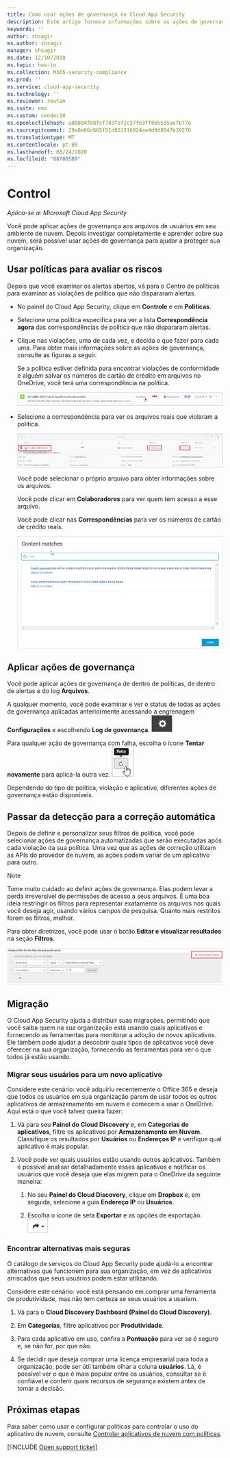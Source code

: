 ```yaml
---
title: Como usar ações de governança no Cloud App Security
description: Este artigo fornece informações sobre as ações de governança que você pode realizar no Cloud App Security para controlar o uso de aplicativos de nuvem da sua organização.
keywords: ''
author: shsagir
ms.author: shsagir
manager: shsagir
ms.date: 12/10/2018
ms.topic: how-to
ms.collection: M365-security-compliance
ms.prod: ''
ms.service: cloud-app-security
ms.technology: ''
ms.reviewer: reutam
ms.suite: ems
ms.custom: seodec18
ms.openlocfilehash: a0b884f08fcf743faf2c37fe3ff065535aefb77a
ms.sourcegitcommit: 29a8e66c665f51d831516924ae4d9d8047b39276
ms.translationtype: MT
ms.contentlocale: pt-BR
ms.lasthandoff: 08/24/2020
ms.locfileid: "88780589"
---
```

# <a name="control"></a>Control

*Aplica-se a: Microsoft Cloud App Security*

Você pode aplicar ações de governança aos arquivos de usuários em seu ambiente de nuvem. Depois investigar completamente e aprender sobre sua nuvem, será possível usar ações de governança para ajudar a proteger sua organização.

## <a name="use-policies-to-assess-risk"></a>Usar políticas para avaliar os riscos

Depois que você examinar os alertas abertos, vá para o Centro de políticas para examinar as violações de política que não dispararam alertas.

- No painel do Cloud App Security, clique em **Controle** e em **Políticas**.

- Selecione uma política específica para ver a lista **Correspondência agora** das correspondências de política que não dispararam alertas.

- Clique nas violações, uma de cada vez, e decida o que fazer para cada uma. Para obter mais informações sobre as ações de governança, consulte as figuras a seguir.

    Se a política estiver definida para encontrar violações de conformidade e alguém salvar os números de cartão de crédito em arquivos no OneDrive, você terá uma correspondência na política.

    ![Correspondências de PCI](media/pci-matches.png "correspondências de pci")

- Selecione a correspondência para ver os arquivos reais que violaram a política.

    ![Correspondências de conteúdo de PCI](media/pci-content-matches.png "correspondências de conteúdo de pci")

    Você pode selecionar o próprio arquivo para obter informações sobre os arquivos.

    Você pode clicar em **Colaboradores** para ver quem tem acesso a esse arquivo.

    Você pode clicar nas **Correspondências** para ver os números de cartão de crédito reais.

    ![Conteúdo corresponde a números de cartão de crédito](media/content-matches-ccn.png "conteúdo corresponde a números de cartão de crédito")

## <a name="apply-governance-actions"></a>Aplicar ações de governança

Você pode aplicar ações de governança de dentro de políticas, de dentro de alertas e do log **Arquivos**.

A qualquer momento, você pode examinar e ver o status de todas as ações de governança aplicadas anteriormente acessando a engrenagem **Configurações** e escolhendo **Log de governança**. ![Ícone de configurações](media/settings-icon.png "Ícone de configurações")

Para qualquer ação de governança com falha, escolha o ícone **Tentar novamente** para aplicá-la outra vez. ![Ícone de repetição](media/retry-icon.png "ícone de tentar novamente")

Dependendo do tipo de política, violação e aplicativo, diferentes ações de governança estão disponíveis.

## <a name="move-from-detection-to-automatic-remediation"></a>Passar da detecção para a correção automática

Depois de definir e personalizar seus filtros de política, você pode selecionar ações de governança automatizadas que serão executadas após cada violação da sua política.
Uma vez que as ações de correção utilizam as APIs do provedor de nuvem, as ações podem variar de um aplicativo para outro.

> [!NOTE]
> Tome muito cuidado ao definir ações de governança. Elas podem levar a perda irreversível de permissões de acesso a seus arquivos.
> É uma boa ideia restringir os filtros para representar exatamente os arquivos nos quais você deseja agir, usando vários campos de pesquisa. Quanto mais restritos forem os filtros, melhor.
>
> Para obter diretrizes, você pode usar o botão **Editar e visualizar resultados** na seção **Filtros**.

![Editar e visualizar resultados da política de arquivos](media/file-policy-edit-and-preview-results.png "edição de política de arquivo e visualizar os resultados")

## <a name="migration"></a>Migração

O Cloud App Security ajuda a distribuir suas migrações, permitindo que você saiba quem na sua organização está usando quais aplicativos e fornecendo as ferramentas para monitorar a adoção de novos aplicativos. Ele também pode ajudar a descobrir quais tipos de aplicativos você deve oferecer na sua organização, fornecendo as ferramentas para ver o que todos já estão usando.

### <a name="migrate-your-users-to-a-new-app"></a>Migrar seus usuários para um novo aplicativo

Considere este cenário: você adquiriu recentemente o Office 365 e deseja que todos os usuários em sua organização parem de usar todos os outros aplicativos de armazenamento em nuvem e comecem a usar o OneDrive. Aqui está o que você talvez queira fazer:

1. Vá para seu **Painel do Cloud Discovery** e, em **Categorias de aplicativos**, filtre os aplicativos por **Armazenamento em Nuvem**. Classifique os resultados por **Usuários** ou **Endereços IP** e verifique qual aplicativo é mais popular.

2. Você pode ver quais usuários estão usando outros aplicativos. Também é possível analisar detalhadamente esses aplicativos e notificar os usuários que você deseja que elas migrem para o OneDrive da seguinte maneira:

    1. No seu **Painel do Cloud Discovery**, clique em **Dropbox** e, em seguida, selecione a guia **Endereço IP** ou **Usuários**.

    2. Escolha o ícone de seta **Exportar** e as opções de exportação. ![Ícone de seta](media/arrow-icon.png "Ícone de seta")

### <a name="find-more-secure-alternatives"></a>Encontrar alternativas mais seguras

O catálogo de serviços do Cloud App Security pode ajudá-lo a encontrar alternativas que funcionem para sua organização, em vez de aplicativos arriscados que seus usuários podem estar utilizando.

Considere este cenário: você está pensando em comprar uma ferramenta de produtividade, mas não tem certeza se seus usuários a usariam.

1. Vá para o **Cloud Discovery Dashboard (Painel do Cloud Discovery)**.

2. Em **Categorias**, filtre aplicativos por **Produtividade**.

3. Para cada aplicativo em uso, confira a **Pontuação** para ver se é seguro e, se não for, por que não.

4. Se decidir que deseja comprar uma licença empresarial para toda a organização, pode ser útil também olhar a coluna **usuários**. Lá, é possível ver o que é mais popular entre os usuários, consultar se é confiável e conferir quais recursos de segurança existem antes de tomar a decisão.

## <a name="next-steps"></a>Próximas etapas

Para saber como usar e configurar políticas para controlar o uso do aplicativo de nuvem, consulte [Controlar aplicativos de nuvem com políticas](control-cloud-apps-with-policies.md).

[!INCLUDE [Open support ticket](includes/support.md)]
